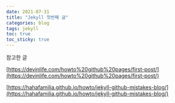 ```yaml
---
date: 2021-07-31
title: "Jekyll 첫번째 글"
categories: blog
tags: jekyll
toc: true  
toc_sticky: true 
---
```



참고한 글

[https://devinlife.com/howto%20github%20pages/first-post/](https://devinlife.com/howto%20github%20pages/first-post/)

[https://hahafamilia.github.io/howto/jekyll-github-mistakes-blog/](https://hahafamilia.github.io/howto/jekyll-github-mistakes-blog/)